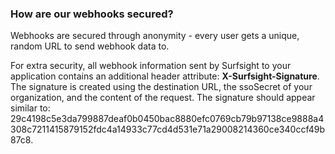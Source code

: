 ### How are our webhooks secured?

Webhooks are secured through anonymity - every user gets a unique,
random URL to send webhook data to.

For extra security, all webhook information sent by Surfsight to your
application contains an additional header attribute:
**X-Surfsight-Signature**. The signature is created using the
destination URL, the ssoSecret of your organization, and the content of
the request. The signature should appear similar to:
29c4198c5e3da799887deaf0b0450bac8880efc0769cb79b97138ce9888a4308c7211415879152fdc4a14933c77cd4d531e71a29008214360ce340ccf49b87c8.